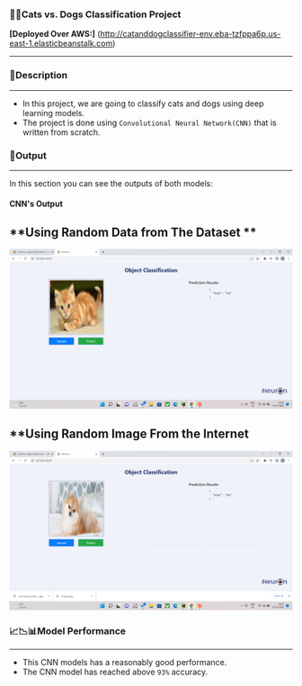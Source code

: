 ### 🐶🐱Cats vs. Dogs Classification Project

**[Deployed Over AWS:]**
(http://catanddogclassifier-env.eba-tzfppa6p.us-east-1.elasticbeanstalk.com)

---

### 📄Description
---
* In this project, we are going to classify cats and dogs using deep learning models.
* The project is done using `Convolutional Neural Network(CNN)` that is written from scratch.



### 📕Output
---
In this section you can see the outputs of both models:
#### CNN's Output
**Using Random Data from The Dataset **
---
![alt text](https://github.com/iamsj2022/Dog-CatsClassification/blob/main/Default.png)

**Using Random Image From the Internet
---
![alt text](https://github.com/iamsj2022/Dog-CatsClassification/blob/main/Random_checkfrom_Internet.png)

### 📈📉📊Model Performance
---
* This CNN models has a reasonably good performance.
* The CNN model has reached above `93%` accuracy.



